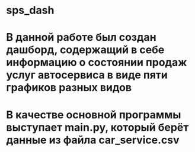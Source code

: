 # sps_dash
# В данной работе был создан дашборд, содержащий в себе информацию о состоянии продаж услуг автосервиса в виде пяти графиков разных видов
# В качестве основной программы выступает main.py, который берёт данные из файла car_service.csv
